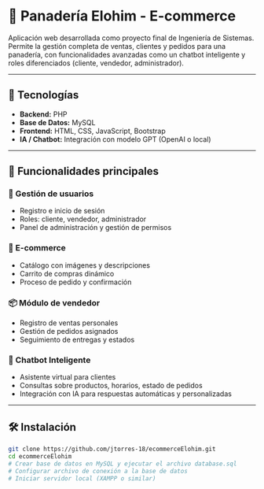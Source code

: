 # 🥖 Panadería Elohim - E-commerce

Aplicación web desarrollada como proyecto final de Ingeniería de Sistemas. Permite la gestión completa de ventas, clientes y pedidos para una panadería, con funcionalidades avanzadas como un chatbot inteligente y roles diferenciados (cliente, vendedor, administrador).

---

## 🚀 Tecnologías

- **Backend:** PHP
- **Base de Datos:** MySQL
- **Frontend:** HTML, CSS, JavaScript, Bootstrap
- **IA / Chatbot:** Integración con modelo GPT (OpenAI o local)

---

## 🧩 Funcionalidades principales

### 👥 Gestión de usuarios
- Registro e inicio de sesión
- Roles: cliente, vendedor, administrador
- Panel de administración y gestión de permisos

### 🛒 E-commerce
- Catálogo con imágenes y descripciones
- Carrito de compras dinámico
- Proceso de pedido y confirmación

### 📦 Módulo de vendedor
- Registro de ventas personales
- Gestión de pedidos asignados
- Seguimiento de entregas y estados

### 🤖 Chatbot Inteligente
- Asistente virtual para clientes
- Consultas sobre productos, horarios, estado de pedidos
- Integración con IA para respuestas automáticas y personalizadas

---

## 🛠️ Instalación

```bash
git clone https://github.com/jtorres-18/ecommerceElohim.git
cd ecommerceElohim
# Crear base de datos en MySQL y ejecutar el archivo database.sql
# Configurar archivo de conexión a la base de datos
# Iniciar servidor local (XAMPP o similar)
